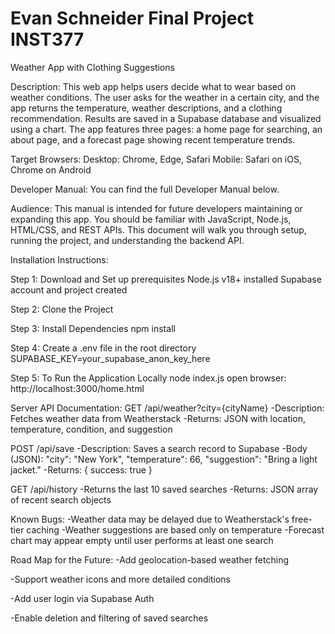# Evan  Schneider Final Project INST377
Weather App with Clothing Suggestions

Description:
This web app helps users decide what to wear based on weather conditions. The user asks for the weather in a certain city, and the app returns the temperature, weather descriptions, and a clothing recommendation. Results are saved in a Supabase database and visualized using a chart. The app features three pages: a home page for searching, an about page, and a forecast page showing recent temperature trends.

Target Browsers:
Desktop: Chrome, Edge, Safari
Mobile: Safari on iOS, Chrome on Android

Developer Manual:
You can find the full Developer Manual below.

Audience:
This manual is intended for future developers maintaining or expanding this app. You should be familiar with JavaScript, Node.js, HTML/CSS, and REST APIs. This document will walk you through setup, running the project, and understanding the backend API.

Installation Instructions:

Step 1: Download and Set up prerequisites
Node.js v18+ installed
Supabase account and project created

Step 2: Clone the Project

Step 3: Install Dependencies
npm install

Step 4: Create a .env file in the root directory
SUPABASE_KEY=your_supabase_anon_key_here

Step 5: To Run the Application Locally
node index.js
open browser: http://localhost:3000/home.html


Server API Documentation:
GET /api/weather?city={cityName}
-Description: Fetches weather data from Weatherstack
-Returns: JSON with location, temperature, condition, and suggestion

POST /api/save
-Description: Saves a search record to Supabase
-Body (JSON):
  "city": "New York",
  "temperature": 66,
  "suggestion": "Bring a light jacket."
-Returns: { success: true }

GET /api/history
-Returns the last 10 saved searches
-Returns: JSON array of recent search objects

Known Bugs:
-Weather data may be delayed due to Weatherstack's free-tier caching
-Weather suggestions are based only on temperature
-Forecast chart may appear empty until user performs at least one search

Road Map for the Future:
-Add geolocation-based weather fetching

-Support weather icons and more detailed conditions

-Add user login via Supabase Auth

-Enable deletion and filtering of saved searches
